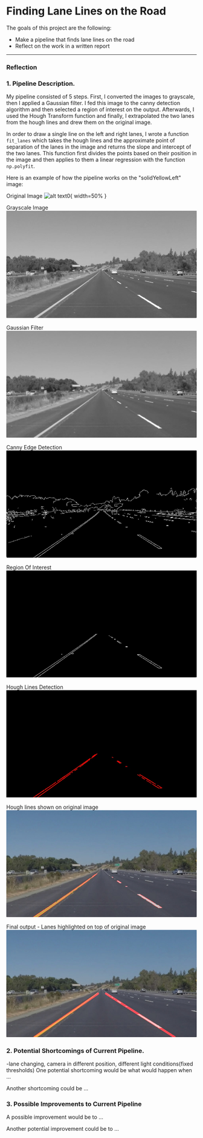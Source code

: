 # **Finding Lane Lines on the Road** 


The goals of this project are the following:
* Make a pipeline that finds lane lines on the road
* Reflect on the work in a written report


[//]: # (Image References)

[image0]: ./test_images/solidYellowLeft.jpg "original" 
[image1]: ./test_images_output/1_gray.jpg "gray"
[image2]: ./test_images_output/2_gauss.jpg "blurred_gray"
[image3]: ./test_images_output/3_canny.jpg "canny"
[image4]: ./test_images_output/4_ROI.jpg "roi"
[image5]: ./test_images_output/5_hough.jpg "hough"
[image6]: ./test_images_output/6_scattered.jpg "scattered"
[image7]: ./test_images_output/7_final.jpg "final"


---

### Reflection

### 1. Pipeline Description.

My pipeline consisted of 5 steps. First, I converted the images to grayscale, then I applied a Gaussian filter. I fed this image to the canny detection algorithm and then selected a region of interest on the output. Afterwards, I used the Hough Transform function and finally, I extrapolated the two lanes from the hough lines and drew them on the original image.

In order to draw a single line on the left and right lanes, I wrote a function `fit_lanes` which takes the hough lines and the approximate point of separation of the lanes in the image and returns the slope and intercept of the two lanes. This function first divides the points based on their position in the image and then applies to them a linear regression with the function `np.polyfit`.

Here is an example of how the pipeline works on the "solidYellowLeft" image: 

Original Image
![alt text0][image0]{ width=50% }

Grayscale Image
![alt text1][image1]

Gaussian Filter
![alt text2][image2]

Canny Edge Detection
![alt text3][image3]

Region Of Interest
![alt text4][image4]

Hough Lines Detection
![alt text5][image5]

Hough lines shown on original image
![alt text6][image6]

Final output - Lanes highlighted on top of original image
![alt text7][image7]


### 2. Potential Shortcomings of Current Pipeline.

-lane changing, camera in different position, different light conditions(fixed thresholds)
One potential shortcoming would be what would happen when ... 

Another shortcoming could be ...


### 3. Possible Improvements to Current Pipeline

A possible improvement would be to ...

Another potential improvement could be to ...

